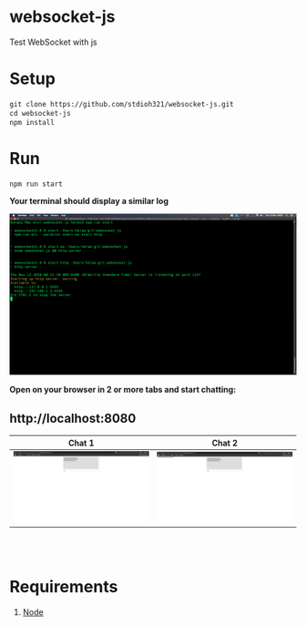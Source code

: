 # websocket-js
Test WebSocket with js
<br>
# Setup
```
git clone https://github.com/stdioh321/websocket-js.git
cd websocket-js
npm install
```
# Run
```
npm run start
```
**Your terminal should display a similar log**

![Terminal Log](./docs/screenshots/terminal_log.png)

**Open on your browser in 2 or more tabs and start chatting:**<br>
## **http://localhost:8080**
| Chat 1            | Chat 2    |
| :---:             | :---:     | 
| ![Chat 1](./docs/screenshots/chat1.png) | ![Chat 2](./docs/screenshots/chat2.png) |
<br><br>

# Requirements
1. [Node](https://nodejs.org/en/download/)